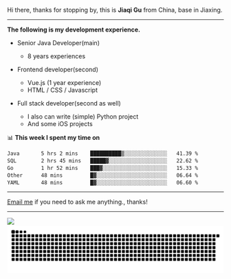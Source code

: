 Hi there, thanks for stopping by, this is **Jiaqi Gu** from China, base in Jiaxing.

---

**The following is my development experience.**

- Senior Java Developer(main)
  - 8 years experiences

- Frontend developer(second)
  - Vue.js (1 year experience)
  - HTML / CSS / Javascript
  
- Full stack developer(second as well)
  - I also can write (simple) Python project
  - And some iOS projects

📊 **This week I spent my time on**
<!--START_SECTION:waka-->

```txt
Java       5 hrs 2 mins    ██████████▒░░░░░░░░░░░░░░   41.39 %
SQL        2 hrs 45 mins   █████▓░░░░░░░░░░░░░░░░░░░   22.62 %
Go         1 hr 52 mins    ███▓░░░░░░░░░░░░░░░░░░░░░   15.33 %
Other      48 mins         █▓░░░░░░░░░░░░░░░░░░░░░░░   06.64 %
YAML       48 mins         █▓░░░░░░░░░░░░░░░░░░░░░░░   06.60 %
```

<!--END_SECTION:waka-->

---

[Email me](mailto:htk2klwgr@mozmail.com?subject=Hiring_from_GitHub) if you need to ask me anything., thanks!

---

![]( https://visitor-badge.glitch.me/badge?page_id=githubgujiaqi)
![]( https://github.com/droid-Q/droid-Q/raw/output/github-contribution-grid-snake.svg#gh-dark-mode-only)
